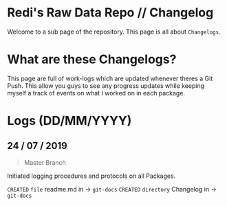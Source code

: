 # Redi's Raw Data Repo // Changelog

Welcome to a sub page of the repository. This page is all about `Changelogs`.


# What are these Changelogs?

This page are full of work-logs which are updated whenever theres a Git Push. This allow you guys to see any progress updates while keeping myself a track of events on what I worked on in each package.

# Logs (DD/MM/YYYY)

## 24 / 07 / 2019

> Master Branch

Initiated logging procedures and protocols on all Packages.

`CREATED` `file` readme.md in  -> `git-docs`
`CREATED` `directory` Changelog in -> `git-docs`
